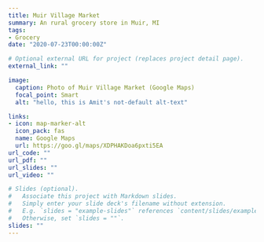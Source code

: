 ```yaml
---
title: Muir Village Market
summary: An rural grocery store in Muir, MI
tags:
- Grocery
date: "2020-07-23T00:00:00Z"

# Optional external URL for project (replaces project detail page).
external_link: ""

image:
  caption: Photo of Muir Village Market (Google Maps)
  focal_point: Smart
  alt: "hello, this is Amit's not-default alt-text"

links:
- icon: map-marker-alt
  icon_pack: fas
  name: Google Maps
  url: https://goo.gl/maps/XDPHAKDoa6pxti5EA
url_code: ""
url_pdf: ""
url_slides: ""
url_video: ""

# Slides (optional).
#   Associate this project with Markdown slides.
#   Simply enter your slide deck's filename without extension.
#   E.g. `slides = "example-slides"` references `content/slides/example-slides.md`.
#   Otherwise, set `slides = ""`.
slides: ""
---
```


